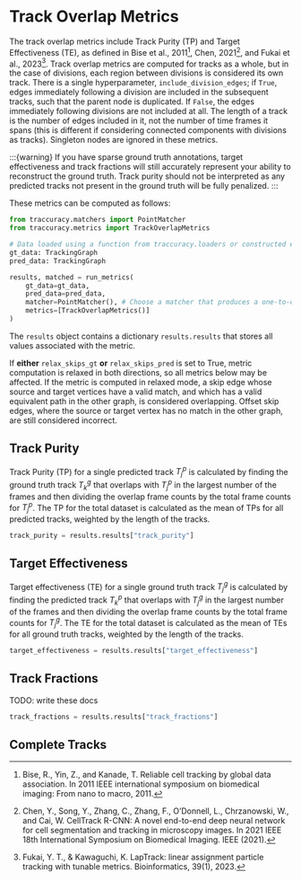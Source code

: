 # Track Overlap Metrics

The track overlap metrics include Track Purity (TP) and Target Effectiveness (TE), as defined in Bise et al., 2011[^1], Chen, 2021[^2], and Fukai et al., 2023[^3]. Track overlap metrics are computed for tracks as a whole, but in the case of divisions, each region between divisions is considered its own track. There is a single hyperparameter, `include_division_edges`; if `True`, edges immediately following a division are included in the subsequent tracks, such that the parent node is duplicated. If `False`, the edges immediately following divisions are not included at all. 
The length of a track is the number of edges included in it, not the number of time frames it spans (this is different if considering connected components with divisions as tracks). Singleton nodes are ignored in these metrics.

:::{warning}
If you have sparse ground truth annotations, target effectiveness and track fractions will still accurately represent your ability to reconstruct the ground truth. Track purity should not be interpreted as any predicted tracks not present in the ground truth will be fully penalized.
:::

These metrics can be computed as follows:
```python
from traccuracy.matchers import PointMatcher
from traccuracy.metrics import TrackOverlapMetrics

# Data loaded using a function from traccuracy.loaders or constructed explicitly using a networkx graph and associated information
gt_data: TrackingGraph
pred_data: TrackingGraph

results, matched = run_metrics(
    gt_data=gt_data,
    pred_data=pred_data,
    matcher=PointMatcher(), # Choose a matcher that produces a one-to-one, many-to-one or one-to-many mapping
    metrics=[TrackOverlapMetrics()]
)
```

The `results` object contains a dictionary `results.results` that stores all values associated with the metric.

If **either** `relax_skips_gt` **or** `relax_skips_pred` is set to True, metric computation is relaxed
in both directions, so all metrics below may be affected. If the metric is computed in relaxed mode,
a skip edge whose source and target vertices have a valid match, and which has a valid equivalent path
in the other graph, is considered overlapping. Offset skip edges, where the source or target vertex
has no match in the other graph, are still considered incorrect.

## Track Purity
Track Purity (TP) for a single predicted track $T^p_j$ is calculated by finding the ground truth track $T^g_k$ that overlaps with $T^p_j$ in the largest number of the frames and then dividing the overlap frame counts by the total frame counts for $T^p_j$. The TP for the total dataset is calculated as the mean of TPs for all predicted tracks, weighted by the length of the tracks.

```python
track_purity = results.results["track_purity"]
```

## Target Effectiveness

Target effectiveness (TE) for a single ground truth track $T^g_j$ is calculated by finding the predicted track $T^p_k$ that overlaps with $T^g_j$ in the largest number of the frames and then dividing the overlap frame counts by the total frame counts for $T^g_j$. The TE for the total dataset is calculated as the mean of TEs for all ground truth tracks, weighted by the length of the tracks.

```python
target_effectiveness = results.results["target_effectiveness"]
```

## Track Fractions

TODO: write these docs

```python
track_fractions = results.results["track_fractions"]
```

## Complete Tracks

[^1]: Bise, R., Yin, Z., and Kanade, T. Reliable cell tracking by global data association. In 2011 IEEE international symposium on biomedical imaging: From nano to macro, 2011.
[^2]: Chen, Y., Song, Y., Zhang, C., Zhang, F., O’Donnell, L., Chrzanowski, W., and Cai, W. CellTrack R-CNN: A novel end-to-end deep neural network for cell segmentation and tracking in microscopy images. In 2021 IEEE 18th International Symposium on Biomedical Imaging. IEEE (2021).
[^3]: Fukai, Y. T., & Kawaguchi, K. LapTrack: linear assignment particle tracking with tunable metrics. Bioinformatics, 39(1), 2023.